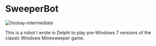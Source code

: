 # SweeperBot

![hooray-intermediate](https://cloud.githubusercontent.com/assets/4344677/8796204/1e8b6e5a-2fbd-11e5-9a3e-209133dfe5d0.png)

This is a robot I wrote in Delphi to play pre-Windows 7 versions of the classic Windows Minesweeper game.


